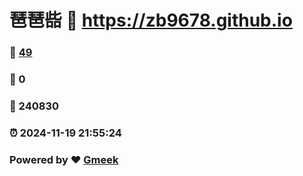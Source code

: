 # 琶琶啙 :link: https://zb9678.github.io 
### :page_facing_up: [49](https://zb9678.github.io/tag.html) 
### :speech_balloon: 0 
### :hibiscus: 240830 
### :alarm_clock: 2024-11-19 21:55:24 
### Powered by :heart: [Gmeek](https://github.com/Meekdai/Gmeek)

